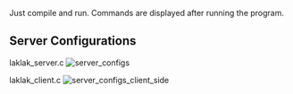Just compile and run.
Commands are displayed after running the program.

Server Configurations
----------------------
laklak_server.c
![server_configs](https://github.com/mehmetalikenger/LakLak-Chat-App/assets/51053401/f9508c02-e60a-4c3a-b54a-254e458104a7)

laklak_client.c
![server_configs_client_side](https://github.com/mehmetalikenger/LakLak-Chat-App/assets/51053401/83928b6e-c205-4c08-9c94-376e2c475dc7)





